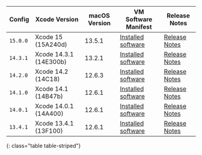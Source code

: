  Config   | Xcode Version                   | macOS Version | VM Software Manifest | Release Notes
----------|---------------------------------|---------------|----------------------------|--------------
 `15.0.0` | Xcode 15 (15A240d) | 13.5.1 | [Installed software](https://circle-macos-docs.s3.amazonaws.com/image-manifest/v13456/manifest.txt) | [Release Notes](https://discuss.circleci.com/t/xcode-15-rc-released-important-notice-for-visionos-sdk-users/49278)
 `14.3.1` | Xcode 14.3.1 (14E300b) | 13.2.1 | [Installed software](https://circle-macos-docs.s3.amazonaws.com/image-manifest/v12128/manifest.txt) | [Release Notes](https://discuss.circleci.com/t/xcode-14-3-1-rc-released/48152)
 `14.2.0` | Xcode 14.2 (14C18) | 12.6.3 | [Installed software](https://circle-macos-docs.s3.amazonaws.com/image-manifest/v11441/manifest.txt) | [Release Notes](https://discuss.circleci.com/t/announcing-apple-silicon-m1-support-now-available/46908)
 `14.1.0` | Xcode 14.1 (14B47b) | 12.6.1 | [Installed software](https://circle-macos-docs.s3.amazonaws.com/image-manifest/v11763/manifest.txt) | [Release Notes](https://discuss.circleci.com/t/announcing-m1-large-now-available-on-performance-plans/47797/22)
 `14.0.1` | Xcode 14.0.1 (14A400) | 12.6.1 | [Installed software](https://circle-macos-docs.s3.amazonaws.com/image-manifest/v11770/manifest.txt) | [Release Notes](https://discuss.circleci.com/t/announcing-m1-large-now-available-on-performance-plans/47797/22)
 `13.4.1` | Xcode 13.4.1 (13F100) | 12.6.1 | [Installed software](https://circle-macos-docs.s3.amazonaws.com/image-manifest/v11776/manifest.txt) | [Release Notes](https://discuss.circleci.com/t/announcing-m1-large-now-available-on-performance-plans/47797/22)
 {: class="table table-striped"}
